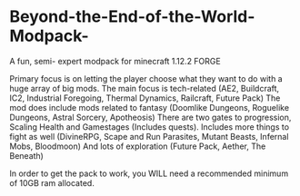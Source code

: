 # Beyond-the-End-of-the-World-Modpack-
A fun, semi- expert modpack for minecraft 1.12.2 FORGE

Primary focus is on letting the player choose what they want to do with a huge array of big mods.
The main focus is tech-related (AE2, Buildcraft, IC2, Industrial Foregoing, Thermal Dynamics, Railcraft, Future Pack)
The mod does include mods related to fantasy (Doomlike Dungeons, Roguelike Dungeons, Astral Sorcery, Apotheosis)
There are two gates to progression, Scaling Health and Gamestages (Includes quests).
Includes more things to fight as well (DivineRPG, Scape and Run Parasites, Mutant Beasts, Infernal Mobs, Bloodmoon)
And lots of exploration (Future Pack, Aether, The Beneath)

In order to get the pack to work, you WILL need a recommended minimum of 10GB ram allocated.
